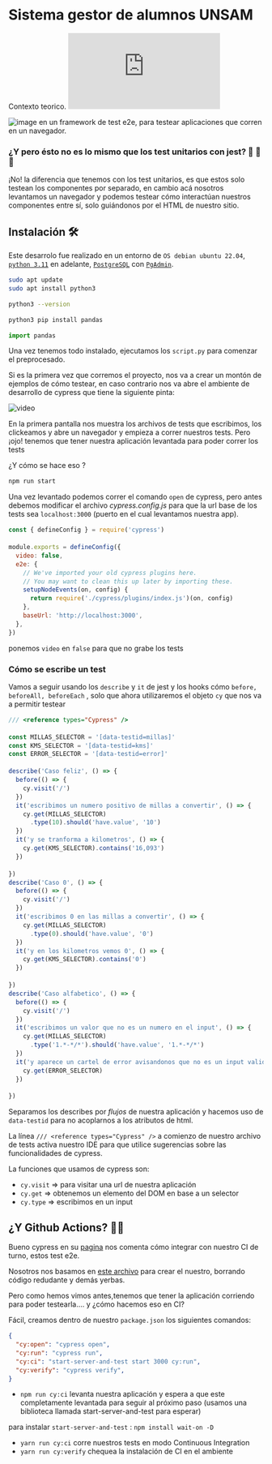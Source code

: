 # Sistema gestor de alumnos UNSAM
Contexto teorico. ![link](https://github.com/AdrianPerez0306/gestorAlumnos/blob/42ace063c036c55184657ba6f19447c937ccb2e3/TP%20Base%20de%20datos%202024%20UNSAM.pdf)

![image](https://github.com/user-attachments/assets/27a3ff0b-410a-4128-adc2-1f1714e79533)
 en un framework de test e2e, para testear aplicaciones que corren en un navegador.

### ¿Y pero ésto no es lo mismo que los test unitarios con jest? :thinking: :thinking: :thinking: 

¡No! la diferencia que tenemos con los test unitarios, es que estos solo testean los componentes por separado, en cambio acá nosotros levantamos un navegador y podemos testear cómo interactúan nuestros componentes entre sí, solo guiándonos por el HTML de nuestro sitio.

## Instalación :hammer_and_wrench: 
Este desarrolo fue realizado en un entorno de `OS debian ubuntu 22.04`, [`python 3.11`](https://www.pgadmin.org/) en adelante, [`PostgreSQL`](https://www.postgresql.org/) con [`PgAdmin`](https://www.pgadmin.org/).
```bash
sudo apt update
sudo apt install python3
```
```bash
python3 --version
```
```bash
python3 pip install pandas
```
```python
import pandas
```
Una vez tenemos todo instalado, ejecutamos los `script.py` para comenzar el preprocesado.


Si es la primera vez que corremos el proyecto, nos va a crear un montón de ejemplos de cómo testear, en caso contrario nos va abre el ambiente de desarrollo de cypress que tiene la siguiente pinta:

![video](video/cypress2022.gif)

En la primera pantalla nos muestra los archivos de tests que escribimos, los clickeamos y abre un navegador y empieza a correr nuestros tests. Pero ¡ojo! tenemos que tener nuestra aplicación levantada para poder correr los tests

¿Y cómo se hace eso ?

```bash
npm run start
```

Una vez levantado podemos correr el comando `open` de cypress, pero antes debemos modificar el archivo *cypress.config.js* para que la url base de los tests sea `localhost:3000` (puerto en el cual levantamos nuestra app).

```js
const { defineConfig } = require('cypress')

module.exports = defineConfig({
  video: false,
  e2e: {
    // We've imported your old cypress plugins here.
    // You may want to clean this up later by importing these.
    setupNodeEvents(on, config) {
      return require('./cypress/plugins/index.js')(on, config)
    },
    baseUrl: 'http://localhost:3000',
  },
})
```

ponemos `video` en `false` para que no grabe los tests 

### Cómo se escribe un test

Vamos a seguir usando los `describe` y `it` de jest y los hooks cómo  `before, beforeAll, beforeEach` , solo que ahora utilizaremos el objeto `cy` que nos va a permitir testear

```javascript
/// <reference types="Cypress" />

const MILLAS_SELECTOR = '[data-testid=millas]'
const KMS_SELECTOR = '[data-testid=kms]'
const ERROR_SELECTOR = '[data-testid=error]'

describe('Caso feliz', () => {
  before(() => {
    cy.visit('/')
  })
  it('escribimos un numero positivo de millas a convertir', () => {
    cy.get(MILLAS_SELECTOR)
      .type(10).should('have.value', '10')
  })
  it('y se tranforma a kilometros', () => {
    cy.get(KMS_SELECTOR).contains('16,093')
  })

})
describe('Caso 0', () => {
  before(() => {
    cy.visit('/')
  })
  it('escribimos 0 en las millas a convertir', () => {
    cy.get(MILLAS_SELECTOR)
      .type(0).should('have.value', '0')
  })
  it('y en los kilometros vemos 0', () => {
    cy.get(KMS_SELECTOR).contains('0')
  })

})
describe('Caso alfabetico', () => {
  before(() => {
    cy.visit('/')
  })
  it('escribimos un valor que no es un numero en el input', () => {
    cy.get(MILLAS_SELECTOR)
      .type('1.*-*/*').should('have.value', '1.*-*/*')
  })
  it('y aparece un cartel de error avisandonos que no es un input valido', () => {
    cy.get(ERROR_SELECTOR)
  })

})
```

Separamos los describes por *flujos* de nuestra aplicación y hacemos uso de `data-testid` para no acoplarnos a los atributos de html.

La línea `/// <reference types="Cypress" />` a comienzo de nuestro archivo de tests activa nuestro IDE para que utilice sugerencias sobre las funcionalidades de cypress.

La funciones que usamos de cypress son:

- `cy.visit` => para visitar una url de nuestra aplicación
- `cy.get` => obtenemos un elemento del DOM en base a un selector
- `cy.type` => escribimos en un input

## ¿Y Github Actions? :construction_worker_man: 

Bueno cypress en su [pagina](https://docs.cypress.io/guides/guides/continuous-integration.html#Setting-up-CI) nos comenta cómo integrar con nuestro CI de turno, estos test e2e.

Nosotros nos basamos en [este archivo](https://github.com/cypress-io/cypress-example-kitchensink/blob/master/.github/workflows/chrome-headless.yml) para crear el nuestro, borrando código redudante y demás yerbas.

Pero como hemos vimos antes,tenemos que tener la aplicación corriendo para poder testearla.... y ¿cómo hacemos eso en CI?

Fácil, creamos dentro de nuestro `package.json` los siguientes comandos:

```json
{
  "cy:open": "cypress open",
  "cy:run": "cypress run",
  "cy:ci": "start-server-and-test start 3000 cy:run",
  "cy:verify": "cypress verify",
}
```

- `npm run cy:ci` levanta nuestra aplicación y espera a que este completamente levantada para seguir al próximo paso (usamos una biblioteca llamada start-server-and-test para esperar)

para instalar `start-server-and-test` : `npm install wait-on -D`

- `yarn run cy:ci` corre nuestros tests en modo Continuous Integration
- `yarn run cy:verify` chequea la instalación de CI en el ambiente
